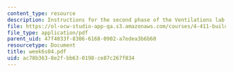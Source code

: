 ```yaml
---
content_type: resource
description: Instructions for the second phase of the Ventilations lab assignment.
file: https://ol-ocw-studio-app-qa.s3.amazonaws.com/courses/4-411-building-technology-laboratory-spring-2004/ac78b3638e2fbb630198ce87c267f834_week6s04.pdf
file_type: application/pdf
parent_uid: 47f4033f-8306-6168-0902-a7edea3b6b60
resourcetype: Document
title: week6s04.pdf
uid: ac78b363-8e2f-bb63-0198-ce87c267f834
---
```

